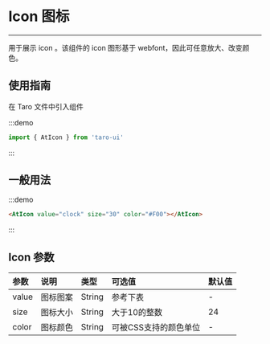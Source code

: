 # Icon 图标

---

用于展示 icon 。该组件的 icon 图形基于 webfont，因此可任意放大、改变颜色。

## 使用指南

在 Taro 文件中引入组件

:::demo
```js
import { AtIcon } from 'taro-ui'
```
:::

## 一般用法

:::demo
```html
<AtIcon value="clock" size="30" color="#F00"></AtIcon>
```
:::

## Icon 参数

| 参数  | 说明     | 类型   | 可选值                | 默认值 |
|:------|:---------|:-------|:----------------------|:-------|
| value | 图标图案 | String | 参考下表              | -      |
| size  | 图标大小 | String | 大于10的整数          | 24     |
| color | 图标颜色 | String | 可被CSS支持的颜色单位 | -      |
